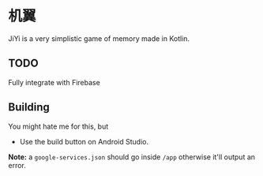 # 机翼
JiYi is a very simplistic game of memory made in Kotlin.
## TODO
Fully integrate with Firebase
## Building
You might hate me for this, but
- Use the build button on Android Studio.

**Note:** a `google-services.json` should go inside `/app` otherwise it'll output an error.